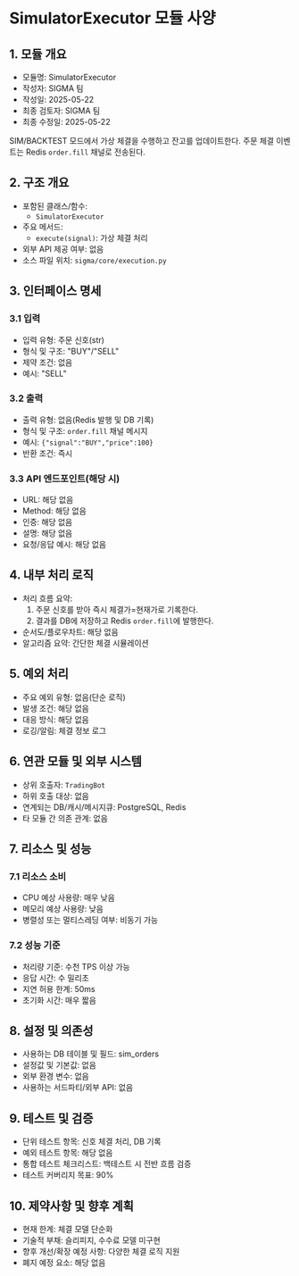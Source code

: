 # SimulatorExecutor 모듈 사양

## 1. 모듈 개요
* 모듈명: SimulatorExecutor
* 작성자: SIGMA 팀
* 작성일: 2025-05-22
* 최종 검토자: SIGMA 팀
* 최종 수정일: 2025-05-22

SIM/BACKTEST 모드에서 가상 체결을 수행하고 잔고를 업데이트한다. 주문 체결 이벤트는 Redis `order.fill` 채널로 전송된다.

## 2. 구조 개요
* 포함된 클래스/함수:
  - `SimulatorExecutor`
* 주요 메서드:
  - `execute(signal)`: 가상 체결 처리
* 외부 API 제공 여부: 없음
* 소스 파일 위치: `sigma/core/execution.py`

## 3. 인터페이스 명세
### 3.1 입력
* 입력 유형: 주문 신호(str)
* 형식 및 구조: "BUY"/"SELL"
* 제약 조건: 없음
* 예시: "SELL"

### 3.2 출력
* 출력 유형: 없음(Redis 발행 및 DB 기록)
* 형식 및 구조: `order.fill` 채널 메시지
* 예시: `{"signal":"BUY","price":100}`
* 반환 조건: 즉시

### 3.3 API 엔드포인트(해당 시)
* URL: 해당 없음
* Method: 해당 없음
* 인증: 해당 없음
* 설명: 해당 없음
* 요청/응답 예시: 해당 없음

## 4. 내부 처리 로직
* 처리 흐름 요약:
  1. 주문 신호를 받아 즉시 체결가=현재가로 기록한다.
  2. 결과를 DB에 저장하고 Redis `order.fill`에 발행한다.
* 순서도/플로우차트: 해당 없음
* 알고리즘 요약: 간단한 체결 시뮬레이션

## 5. 예외 처리
* 주요 예외 유형: 없음(단순 로직)
* 발생 조건: 해당 없음
* 대응 방식: 해당 없음
* 로깅/알림: 체결 정보 로그

## 6. 연관 모듈 및 외부 시스템
* 상위 호출자: `TradingBot`
* 하위 호출 대상: 없음
* 연계되는 DB/캐시/메시지큐: PostgreSQL, Redis
* 타 모듈 간 의존 관계: 없음

## 7. 리소스 및 성능
### 7.1 리소스 소비
* CPU 예상 사용량: 매우 낮음
* 메모리 예상 사용량: 낮음
* 병렬성 또는 멀티스레딩 여부: 비동기 가능

### 7.2 성능 기준
* 처리량 기준: 수천 TPS 이상 가능
* 응답 시간: 수 밀리초
* 지연 허용 한계: 50ms
* 초기화 시간: 매우 짧음

## 8. 설정 및 의존성
* 사용하는 DB 테이블 및 필드: sim_orders
* 설정값 및 기본값: 없음
* 외부 환경 변수: 없음
* 사용하는 서드파티/외부 API: 없음

## 9. 테스트 및 검증
* 단위 테스트 항목: 신호 체결 처리, DB 기록
* 예외 테스트 항목: 해당 없음
* 통합 테스트 체크리스트: 백테스트 시 전반 흐름 검증
* 테스트 커버리지 목표: 90%

## 10. 제약사항 및 향후 계획
* 현재 한계: 체결 모델 단순화
* 기술적 부채: 슬리피지, 수수료 모델 미구현
* 향후 개선/확장 예정 사항: 다양한 체결 로직 지원
* 폐지 예정 요소: 해당 없음
